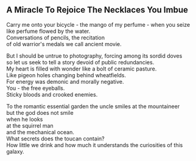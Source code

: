 A Miracle To Rejoice The Necklaces You Imbue
--------------------------------------------
Carry me onto your bicycle - the mango of my perfume - when you seize like perfume flowed by the water.  
Conversations of pencils, the recitation  
of old warrior's medals we call ancient movie.  
  
But I should be untrue to photography, forcing among its sordid doves  
so let us seek to tell a story devoid of public redundancies.  
My heart is filled with wonder like a bolt of ceramic pasture.  
Like pigeon holes changing behind wheatfields.  
For energy was demonic and morally negative.  
You - the free eyeballs.  
Sticky bloods and crooked enemies.  
  
To the romantic essential garden the uncle smiles at the mountaineer  
but the god does not smile  
when he looks  
at the squirrel man  
and the mechanical ocean.  
What secrets does the toucan contain?  
How little we drink and how much it understands the curiosities of this galaxy.  
